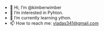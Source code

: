 - 👋 Hi, I’m @kimberwimber
- 👀 I’m interested in Pyhton.
- 🌱 I’m currently learning ython.
- 📫 How to reach me: vladas341@gmail.com 

